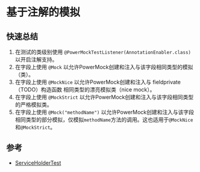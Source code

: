 # 基于注解的模拟

## 快速总结 ##

  1. 在测试的类级别使用 `@PowerMockTestListener(AnnotationEnabler.class)` 以开启注解支持。
  1. 在字段上使用 `@Mock` 以允许PowerMock创建和注入与该字段相同类型的模拟（类）。
  1. 在字段上使用 `@MockNice` 以允许PowerMock创建和注入与 fieldprivate（TODO）构造函数 相同类型的漂亮模拟类（nice mock）。
  1. 在字段上使用 `@MockStrict` 以允许PowerMock创建和注入与该字段相同类型的严格模拟类。
  1. 在字段上使用 `@Mock("methodName")` 以允许PowerMock创建和注入与该字段相同类型的部分模拟，仅模拟`methodName`方法的调用。这也适用于`@MockNice`和`@MockStrict`。

## 参考 ##

  * [ServiceHolderTest](https://github.com/powermock/powermock-examples-maven/tree/master/DocumentationExamples/src/test/java/powermock/examples/bypassencapsulation/ServiceHolderTest.java)